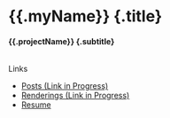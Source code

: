 # {{.myName}} {.title}
#### {{.projectName}} {.subtitle}
<div class="columns">
<aside class="menu column is-one-fifth">
  <p class="menu-label">Links</p>
  <ul class="menu-list">
    <li class="has-background-info"><a href="/index.html">Posts (Link in Progress)</a></li>
    <li><a href="/index.html">Renderings (Link in Progress)</a></li>
    <li><a href="/images/resume/resume.pdf">Resume</a></li>
  </ul>
</aside>
</div>